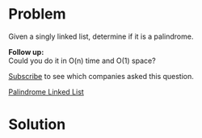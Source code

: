 
# Problem

Given a singly linked list, determine if it is a palindrome.

**Follow up:**  
Could you do it in O(n) time and O(1) space?

[Subscribe](/subscribe/) to see which companies asked this question.



[Palindrome Linked List](https://leetcode.com/problems/palindrome-linked-list)

# Solution



